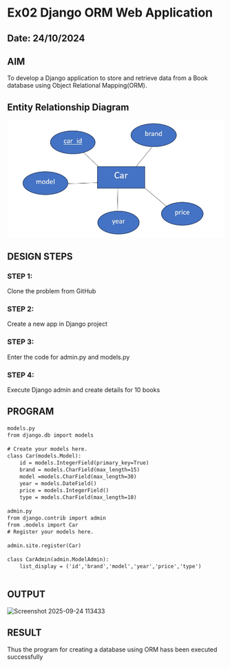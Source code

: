 # Ex02 Django ORM Web Application
## Date: 24/10/2024

## AIM
To develop a Django application to store and retrieve data from a Book database using Object Relational Mapping(ORM).

## Entity Relationship Diagram

![alt text](image.png)


## DESIGN STEPS

### STEP 1:
Clone the problem from GitHub

### STEP 2:
Create a new app in Django project

### STEP 3:
Enter the code for admin.py and models.py

### STEP 4:
Execute Django admin and create details for 10 books

## PROGRAM
```
models.py
from django.db import models

# Create your models here.
class Car(models.Model):
    id = models.IntegerField(primary_key=True)
    brand = models.CharField(max_length=15)
    model =models.CharField(max_length=30)
    year = models.DateField()
    price = models.IntegerField()
    type = models.CharField(max_length=10)

admin.py
from django.contrib import admin
from .models import Car
# Register your models here.

admin.site.register(Car)

class CarAdmin(admin.ModelAdmin):
    list_display = ('id','brand','model','year','price','type')
    
```

## OUTPUT
<img width="955" height="453" alt="Screenshot 2025-09-24 113433" src="https://github.com/user-attachments/assets/9c8cfb6b-01d6-47cc-8ce8-ef39d053f95a" />



## RESULT
Thus the program for creating a database using ORM hass been executed successfully
